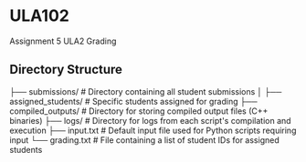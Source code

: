 # ULA102
Assignment 5 ULA2 Grading

## Directory Structure
├── submissions/             # Directory containing all student submissions
│   ├── assigned_students/    # Specific students assigned for grading
├── compiled_outputs/         # Directory for storing compiled output files (C++ binaries)
├── logs/                     # Directory for logs from each script's compilation and execution
├── input.txt                 # Default input file used for Python scripts requiring input
└── grading.txt               # File containing a list of student IDs for assigned students
